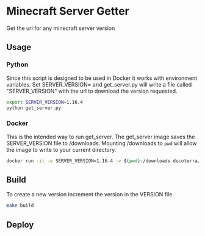 # Minecraft Server Getter

Get the url for any minecraft server version

## Usage

### Python

Since this script is designed to be used in Docker it works with
environment variables. Set SERVER_VERSION=<desired version> and
get_server.py will write a file called "SERVER_VERSION" with the url
to download the version requested.

```bash
export SERVER_VERSION=1.16.4
python get_server.py
```

### Docker

This is the intended way to run get_server. The get_server image saves
the SERVER_VERSION file to /downloads. Mounting /downloads to `pwd` will
allow the image to write to your current directory.

```bash
docker run -it -e SERVER_VERSION=1.16.4 -v $(pwd):/downloads ducoterra/get-minecraft:latest
```

## Build

To create a new version increment the version in the VERSION file.

```bash
make build
```

## Deploy
